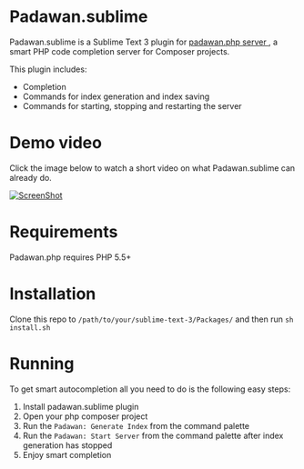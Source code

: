 Padawan.sublime
===============

Padawan.sublime is a Sublime Text 3 plugin for [padawan.php server
](https://github.com/mkusher/padawan.php), a smart PHP code
completion server for Composer projects.

This plugin includes:
- Completion
- Commands for index generation and index saving
- Commands for starting, stopping and restarting the server

# Demo video

Click the image below to watch a short video on what
Padawan.sublime can already do.

[![ScreenShot](http://i1.ytimg.com/vi/qpLJD24DYcU/maxresdefault.jpg)](https://www.youtube.com/watch?v=qpLJD24DYcU)

# Requirements

Padawan.php requires PHP 5.5+

# Installation

Clone this repo to `/path/to/your/sublime-text-3/Packages/`
and then run `sh install.sh`

# Running

To get smart autocompletion all you need to do is the following easy steps:

1. Install padawan.sublime plugin
2. Open your php composer project
3. Run the `Padawan: Generate Index` from the command palette
4. Run the `Padawan: Start Server` from the command palette after index
generation has stopped
5. Enjoy smart completion
